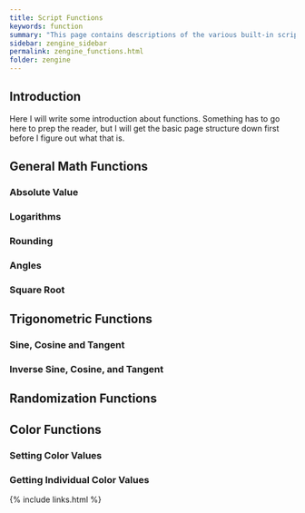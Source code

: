 ```yaml
---
title: Script Functions
keywords: function
summary: "This page contains descriptions of the various built-in script functions, with examples to demonstrate proper usage."
sidebar: zengine_sidebar
permalink: zengine_functions.html
folder: zengine
---
```


## Introduction

Here I will write some introduction about functions. Something has to go here to prep the reader, but I will get the basic page structure down first before I figure out what that is.


## General Math Functions

### Absolute Value

### Logarithms

### Rounding

### Angles

### Square Root


## Trigonometric Functions

### Sine, Cosine and Tangent

### Inverse Sine, Cosine, and Tangent


## Randomization Functions


## Color Functions

### Setting Color Values

### Getting Individual Color Values


{% include links.html %}